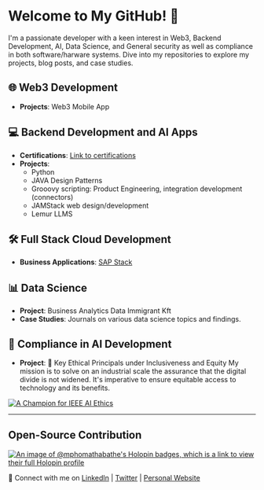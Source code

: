 # Welcome to My GitHub! 👋

I'm a passionate developer with a keen interest in Web3, Backend Development, AI, Data Science, and General security as well as compliance in both software/harware systems. Dive into my repositories to explore my projects, blog posts, and case studies.


## 🌐 Web3 Development 
- **Projects**: Web3 Mobile App

## 💻 Backend Development and AI Apps
- **Certifications**: [Link to certifications](https://github.com/mphomathabathe/mphomathabathe-certifications/tree/main)
- **Projects**:
  - Python
  - JAVA Design Patterns
  - Grooovy scripting: Product Engineering, integration development (connectors)
  - JAMStack web design/development
  - Lemur LLMS

## 🛠 Full Stack Cloud Development
- **Business Applications**: [SAP Stack](https://github.com/SAPstack)

## 📊 Data Science 
- **Project**: Business Analytics Data Immigrant Kft
- **Case Studies**: Journals on various data science topics and findings.

## 📝 Compliance in AI Development
- **Project**: 🌟 Key Ethical Principals under Inclusiveness and Equity
My mission is to solve on an industrial scale the assurance that the digital divide is not widened. It's imperative to ensure equitable access to technology and its benefits. 

[![A Champion for IEEE AI Ethics](https://engagestandards.ieee.org/rs/211-FYL-955/images/ieee-ai-ethics-support-badge.png)](https://standards.ieee.org/initiatives/artificial-intelligence-systems/)

---

## Open-Source Contribution

[![An image of @mphomathabathe's Holopin badges, which is a link to view their full Holopin profile](https://holopin.me/mphomathabathe)](https://holopin.io/@mphomathabathe)

🔗 Connect with me on [LinkedIn](https://www.linkedin.com/in/mpho-mathabathe/) | [Twitter](https://twitter.com/mphomathabath) | [Personal Website](https://mphomathabathe.my.canva.site/biography#all-projects)


